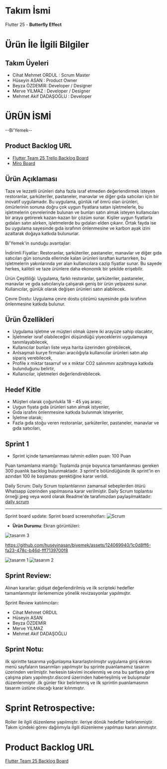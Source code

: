 # Takım İsmi 

Flutter 25 - **Butterfly Effect**

# Ürün İle İlgili Bilgiler

## Takım Üyeleri

- Cihat Mehmet ORDUL : Scrum Master
- Hüseyin ASAN : Product Owner
- Beyza ÖZDEMİR: Developer / Designer
- Merve YILMAZ : Developer / Designer
- Mehmet Akif DADAŞOĞLU : Developer 

# ÜRÜN İSMİ
--Bi'Yemek--

## Product Backlog URL

- [Flutter Team 25 Trello Backlog Board](https://trello.com/b/fQxinykx/f-25-bootcamp)
- [Miro  Board](https://miro.com/app/board/uXjVOnzORQw=/)

## Ürün Açıklaması
Taze ve lezzetli ürünleri daha fazla israf etmeden değerlendirmek isteyen restoranlar, şarküteriler, pastaneler, manavlar ve diğer gıda satıcıları için bir inovatif uygulamadır. Bu uygulama, günlük raf ömrü olan ürünleri, ömürlerinin sonuna doğru çok uygun fiyatlara satan işletmelerle, bu işletmelerin çevrelerinde bulunan ve bunları satın almak isteyen kullanıcıları bir araya getirerek kazan-kazan bir çözüm sunar. Kişiler uygun fiyatlarla gıdaları satın alırken, işletmelerde bu gıdaları elden çıkarır. Ortak fayda ise bu uygulama sayesinde gıda israfının önlenmesine ve karbon ayak izini azaltarak doğaya katkıda bulunurlar.

Bi'Yemek'in sunduğu avantajlar:

İndirimli Fiyatlar: Restoranlar, şarküteriler, pastaneler, manavlar ve diğer gıda satıcıları gün sonunda ellerinde kalan ürünleri israftan kurtarırken, bu işletmelerin yakınlarında yer alan kullanıcılara cazip fiyatlar sunar. Bu sayede herkes, kaliteli ve taze ürünlere daha ekonomik bir şekilde erişebilir.

Ürün Çeşitliliği: Uygulama, farklı restoranlar, şarküteriler, pastaneler, manavlar ve gıda satıcılarıyla çalışarak geniş bir ürün yelpazesi sunar. Kullanıcılar, günlük olarak değişen ürünleri satın alabilecek.

Çevre Dostu: Uygulama çevre dostu çözümü sayesinde gıda israfının önlenmesine katkıda bulunur.

## Ürün Özellikleri
- Uygulama işletme ve müşteri olmak üzere iki arayüze sahip olacaktır,
- İşletmeler israf olabileceğini düşündüğü yiyeceklerini uygulamaya tanımlayabilecek,
- Kullanıcılar bunları liste veya harita üzerinden görebilecek,
- Anlsaşmalı kurye firmaları aracılığıyla kullanıcılar ürünleri satın alıp sipariş verebilecek,
- Profile x miktar tasarruf ve x miktar CO2 salınımını azaltmaya katkıda bulunduğunu belirtir,
- Kullanıcılar, işletmeleri değerlendirebilecek.

## Hedef Kitle

- Müşteri olarak çoğunlukla 18 - 45 yaş arası;
- Uygun fiyata gıda ürünleri satın almak istyenler,
- Gıda israfını önlenmesine katkıda bulunmak isteyenler,
- İşletme olarak;
- Fazla gıda stoğu veren restoranlar, şarküteriler, pastaneler, manavlar ve gıda satıcıları,

## Sprint 1

- Sprint içinde tamamlanması tahmin edilen puan: 100 Puan

Puan tamamlama mantığı: Toplamda proje boyunca tamamlanması gereken 300 puanlık backlog bulunmaktadır. 3 sprint'e bölündüğünde ilk sprint'in en azından 100 ile başlaması gerektiğine karar verildi.


Daily Scrum: Daily Scrum toplantılarının zamansal sebeplerden ötürü Whatsapp üzerinden yapılmasına karar verilmiştir. Daily Scrum toplantısı örneği jpeg veya word olarak Readme'de tarafımızdan paylaşılmaktadır: [daily scrum](https://drive.google.com/file/d/1weUME5x6OvJ8cJVvPc7w52LMkDeJhknb/view?usp=sharing)


---

Sprint board update: Sprint board screenshotları:
![Scrum](https://github.com/huseyinasan/biyemek/assets/124069940/386299ec-369e-4195-8b15-675d859975cb)





- **Ürün Durumu**: Ekran görüntüleri:



![tasarım 3](https://github.com/huseyinasan/biyemek/assets/124069940/d5b25f48-71dc-4d21-a19c-e8f6bf3509b2)


https://github.com/huseyinasan/biyemek/assets/124069940/1c0d8ff6-fa23-478c-b46d-fff7139700f8

![tasarım 1](https://github.com/huseyinasan/biyemek/assets/124069940/854f51a2-5c7a-4de3-8b6c-5fcd96707aa7)
![tasarım 2](https://github.com/huseyinasan/biyemek/assets/124069940/dceb8e2f-80af-498b-a590-83efe92f0ee7)


## Sprint Review:

Alınan kararlar: gidişat değerlendirilmiş ve ilk scripteki hedefler tamamlanmıştır ilerlememize yönelik revizasyonlar yapılmıştır.

Sprint Review katılımcıları:
- Cihat Mehmet ORDUL
- Hüseyin ASAN
- Beyza ÖZDEMİR
- Merve YILMAZ
- Mehmet Akif DADAŞOĞLU

## Sprint Notu:

ilk sprintte tasarıma yoğunlaşma kararlaştırılmıştır uygulama giriş ekranı menü sayfaların tasarımları yapılmıştır bu sprinte puanlamamız tasarım üzerinden verilmiştir.
herkesin takvimi incelenmiş ve ona bu şartlara göre çalışma planı yapılmıştır.discord üzerinden haberleşilmiş ve buluşmalar düzenlenmiştir .ilk günler fikir belirlenmiş ve ilk sprintin puanlamasının
tasarım üstüne olacağı karar kılınmıştır.

# Sprint Retrospective:

Roller ile ilgili düzenleme yapılmıştır.
ileriye dönük hedefler belirlenmiştir.
Takım içindeki görev dağılımıyla ilgili düzenleme yapılması kararı alınmıştır.

# Product Backlog URL
[Flutter Team 25 Backlog Board](https://trello.com/b/fQxinykx/f-25-bootcamp)

